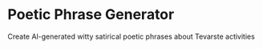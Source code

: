 # Poetic Phrase Generator
Create Al-generated witty satirical poetic phrases about Tevarste activities
